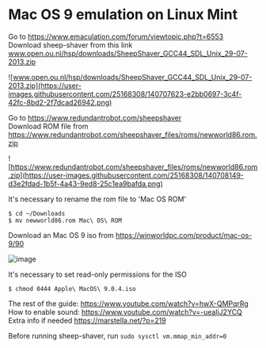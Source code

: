 # Mac OS 9 emulation on Linux Mint

Go to https://www.emaculation.com/forum/viewtopic.php?t=6553 \
Download sheep-shaver from this link www.open.ou.nl/hsp/downloads/SheepShaver_GCC44_SDL_Unix_29-07-2013.zip

![www.open.ou.nl/hsp/downloads/SheepShaver_GCC44_SDL_Unix_29-07-2013.zip](https://user-images.githubusercontent.com/25168308/140707623-e2bb0697-3c4f-42fc-8bd2-2f7dcad26942.png)

Go to https://www.redundantrobot.com/sheepshaver \
Download ROM file from https://www.redundantrobot.com/sheepshaver_files/roms/newworld86.rom.zip

![https://www.redundantrobot.com/sheepshaver_files/roms/newworld86.rom.zip](https://user-images.githubusercontent.com/25168308/140708149-d3e2fdad-1b5f-4a43-9ed8-25c1ea9bafda.png)


It's necessary to rename the rom file to 'Mac OS ROM'
```
$ cd ~/Downloads
$ mv newworld86.rom Mac\ OS\ ROM
```


Download an Mac OS 9 iso from https://winworldpc.com/product/mac-os-9/90

![image](https://user-images.githubusercontent.com/25168308/140709237-a3b89e05-9d5d-4b49-88fa-97dd6c72854c.png)

It's necessary to set read-only permissions for the ISO
```
$ chmod 0444 Apple\ MacOS\ 9.0.4.iso
```

The rest of the guide: https://www.youtube.com/watch?v=hwX-QMPqrRg \
How to enable sound: https://www.youtube.com/watch?v=-uealjJ2YCQ \
Extra info if needed https://marstella.net/?p=219 

Before running sheep-shaver, run `sudo sysctl vm.mmap_min_addr=0`
